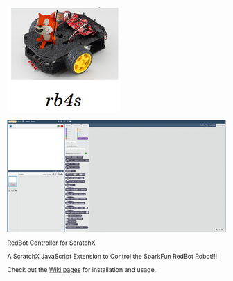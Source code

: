 ![standardfirmata](https://github.com/MrYsLab/rb4s/blob/gh-pages/images/rb4sLogo.png)

![standardfirmata](https://github.com/MrYsLab/rb4s/blob/gh-pages/images/blocks.png)


RedBot Controller for ScratchX

A ScratchX JavaScript Extension to Control the SparkFun RedBot Robot!!!

Check out the [Wiki pages](https://github.com/MrYsLab/rb4s/wiki) for installation and usage.